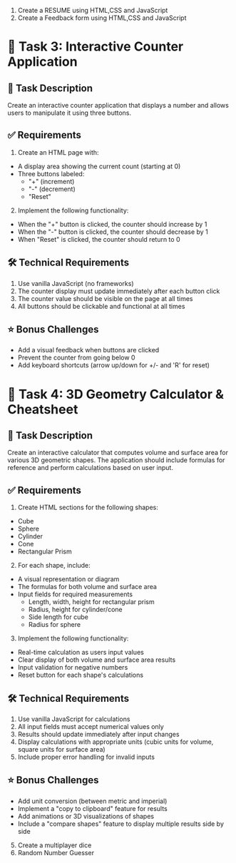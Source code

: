 1. Create a RESUME using HTML,CSS and JavaScript
2. Create a Feedback form using HTML,CSS and JavaScript

# 🔢 Task 3: Interactive Counter Application

## 📝 Task Description
Create an interactive counter application that displays a number and allows users to manipulate it using three buttons.

## ✅ Requirements
1. Create an HTML page with:
  - A display area showing the current count (starting at 0)
  - Three buttons labeled:
    * "+" (increment)
    * "-" (decrement)
    * "Reset"

2. Implement the following functionality:
  - When the "+" button is clicked, the counter should increase by 1
  - When the "-" button is clicked, the counter should decrease by 1
  - When "Reset" is clicked, the counter should return to 0

## 🛠️ Technical Requirements
1. Use vanilla JavaScript (no frameworks)
2. The counter display must update immediately after each button click
3. The counter value should be visible on the page at all times
4. All buttons should be clickable and functional at all times

## ⭐ Bonus Challenges
- Add a visual feedback when buttons are clicked
- Prevent the counter from going below 0
- Add keyboard shortcuts (arrow up/down for +/- and 'R' for reset)


# 📐 Task 4: 3D Geometry Calculator & Cheatsheet

## 📝 Task Description
Create an interactive calculator that computes volume and surface area for various 3D geometric shapes. The application should include formulas for reference and perform calculations based on user input.

## ✅ Requirements
1. Create HTML sections for the following shapes:
  - Cube
  - Sphere
  - Cylinder
  - Cone
  - Rectangular Prism

2. For each shape, include:
  - A visual representation or diagram
  - The formulas for both volume and surface area
  - Input fields for required measurements
    * Length, width, height for rectangular prism
    * Radius, height for cylinder/cone
    * Side length for cube
    * Radius for sphere

3. Implement the following functionality:
  - Real-time calculation as users input values
  - Clear display of both volume and surface area results
  - Input validation for negative numbers
  - Reset button for each shape's calculations

## 🛠️ Technical Requirements
1. Use vanilla JavaScript for calculations
2. All input fields must accept numerical values only
3. Results should update immediately after input changes
4. Display calculations with appropriate units (cubic units for volume, square units for surface area)
5. Include proper error handling for invalid inputs

## ⭐ Bonus Challenges
- Add unit conversion (between metric and imperial)
- Implement a "copy to clipboard" feature for results
- Add animations or 3D visualizations of shapes
- Include a "compare shapes" feature to display multiple results side by side


5. Create a multiplayer dice
6. Random Number Guesser
